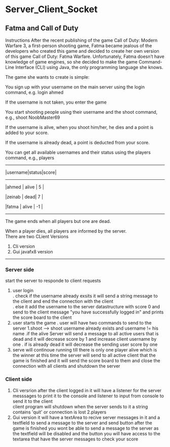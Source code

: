 # Server_Client_Socket
## Fatma and Call of Duty <br>
Instructions
After the recent publishing of the game Call of Duty: Modern Warfare 3, a first-person shooting game, Fatma became jealous of the developers who created this game and decided to create her own version of this game Call of Duty: Fatma Warfare. Unfortunately, Fatma doesn’t have knowledge of game engines, so she decided to make the game Command-Line Interface (CLI) using Java, the only programming language she knows.

The game she wants to create is simple:

You sign up with your username on the main server using the login <username> command, e.g.
login ahmed

If the username is not taken, you enter the game

You start shooting people using their username and the shoot <username> command, e.g.,
shoot NoobMaster69

If the username is alive, when you shoot him/her, he dies and a point is added to your score.

If the username is already dead, a point is deducted from your score.

You can get all available usernames and their status using the players command, e.g.,
players

---------------------------
|username|status|score|

---------------------------

|ahmed | alive | 5 |

|zeinab | dead| 7 |

|fatma | alive | -1 |

---------------------------



The game ends when all players but one are dead.

When a player dies, all players are informed by the server.  
There are two CLient Versions  
  1. Cli version
  2. Gui javafx8 version
 -------------------------------------------------
 ### Server side  
 start the server to responde to client requests  
  1. user login  
  . check if the username already exsits it will send a string message to the client and end the connection with the client  
  . else it add the username to the server datastructure with score 0 and send to the client message "you have successfully logged in" and prints the     score board to the client
  2. user starts the game
  . user will have two commands to send to the server 
    1.shoot <username> --> shoot username already exists and username != his name 
      .if the <username> alive Server will send a message to all active users that <username> is dead and it will decrease <username> score by 1 and        increase client username by one
      . if <username> is already dead it will decrease the sending user score by one
  3. serve will continoue running till there is only one player alive which is the winner at this time the server will send to all active client that   the game is finished and it will send the score board to them and close the connection with all clients and shutdown the server 
  ### Client side
  1. Cli versrion
    after the client  logged in it will have a listener for the server messsages to print it to the console and listener to input from console to         send it to the client  
    client program will shutdown when the server sends to it a string contains 'quit' or connection is lost
    2.players 
  2. Gui version
    it will have a textArea to recive server messages in it and a textfield to send a message to the server and send button after the game is             finished you wont be able to send a message to the server as the textfield will be disabled and the button you will have access to the textarea       that have the server messages to check your score 
  
